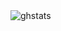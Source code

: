 <br />
<br />

![ghstats](https://github-readme-stats.vercel.app/api?username=Kian738&theme=dark&show_icons=true)
